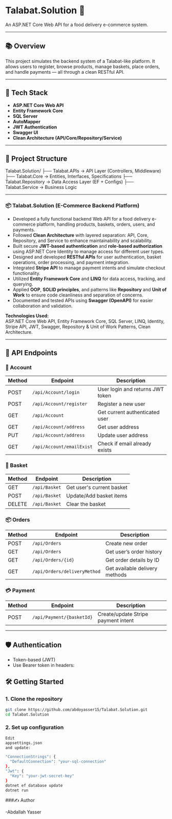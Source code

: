 # Talabat.Solution 🍔  
An ASP.NET Core Web API for a food delivery e-commerce system.

---

## 📚 Overview

This project simulates the backend system of a Talabat-like platform. It allows users to register, browse products, manage baskets, place orders, and handle payments — all through a clean RESTful API.

---

## 🚀 Tech Stack

- **ASP.NET Core Web API**
- **Entity Framework Core**
- **SQL Server**
- **AutoMapper**
- **JWT Authentication**
- **Swagger UI**
- **Clean Architecture (API/Core/Repository/Service)**

---

## 🧱 Project Structure

Talabat.Solution/
├── Talabat.APIs         → API Layer (Controllers, Middleware)
├── Talabat.Core         → Entities, Interfaces, Specifications
├── Talabat.Repository   → Data Access Layer (EF + Configs)
├── Talabat.Service      → Business Logic

---
### 📦 Talabat.Solution (E-Commerce Backend Platform)

-  Developed a fully functional backend Web API for a food delivery e-commerce platform, handling products, baskets, orders, users, and payments.
- Followed **Clean Architecture** with layered separation: API, Core, Repository, and Service to enhance maintainability and scalability.
- Built secure **JWT-based authentication** and **role-based authorization** using ASP.NET Core Identity to manage access for different user types.
- Designed and developed **RESTful APIs** for user authentication, basket operations, order processing, and payment integration.
- Integrated **Stripe API** to manage payment intents and simulate checkout functionality.
- Utilized **Entity Framework Core** and **LINQ** for data access, tracking, and querying.
- Applied **OOP**, **SOLID principles**, and patterns like **Repository** and **Unit of Work** to ensure code cleanliness and separation of concerns.
- Documented and tested APIs using **Swagger (OpenAPI)** for easier collaboration and validation.

**Technologies Used:**  
ASP.NET Core Web API, Entity Framework Core, SQL Server, LINQ, Identity, Stripe API, JWT, Swagger, Repository & Unit of Work Patterns, Clean Architecture.

---

## 🔗 API Endpoints

### 🔐 Account
| Method | Endpoint                    | Description                          |
|--------|-----------------------------|--------------------------------------|
| POST   | `/api/Account/login`        | User login and returns JWT token     |
| POST   | `/api/Account/register`     | Register a new user                  |
| GET    | `/api/Account`              | Get current authenticated user       |
| GET    | `/api/Account/address`      | Get user address                     |
| PUT    | `/api/Account/address`      | Update user address                  |
| GET    | `/api/Account/emailExist`   | Check if email already exists        |

### 🛒 Basket
| Method | Endpoint         | Description                         |
|--------|------------------|-------------------------------------|
| GET    | `/api/Basket`    | Get user's current basket           |
| POST   | `/api/Basket`    | Update/Add basket items             |
| DELETE | `/api/Basket`    | Clear the basket                    |

### 📦 Orders
| Method | Endpoint                      | Description                        |
|--------|-------------------------------|------------------------------------|
| POST   | `/api/Orders`                 | Create new order                   |
| GET    | `/api/Orders`                 | Get user’s order history           |
| GET    | `/api/Orders/{id}`            | Get order details by ID            |
| GET    | `/api/Orders/deliveryMethod`  | Get available delivery methods     |

### 💳 Payment
| Method | Endpoint                    | Description                              |
|--------|-----------------------------|------------------------------------------|
| POST   | `/api/Payment/{basketId}`   | Create/update Stripe payment intent      |
---

## 🛡️ Authentication

- Token-based (JWT)
- Use Bearer token in headers:

## 🛠️ Getting Started

### 1. Clone the repository

```bash
git clone https://github.com/abdoyasser15/Talabat.Solution.git
cd Talabat.Solution
```


### 2. Set up configuration
```bash
Edit
appsettings.json
and update:

"ConnectionStrings": {
  "DefaultConnection": "your-sql-connection"
},
"Jwt": {
  "Key": "your-jwt-secret-key"
}
dotnet ef database update
dotnet run
```
###✍️ Author


-Abdallah Yasser
